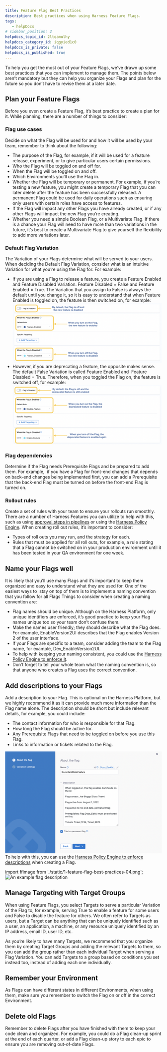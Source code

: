 ```yaml
---
title: Feature Flag Best Practices
description: Best practices when using Harness Feature Flags.
tags: 
   - helpDocs
# sidebar_position: 2
helpdocs_topic_id: 2ltqamulhy
helpdocs_category_id: iqgyied1c0
helpdocs_is_private: false
helpdocs_is_published: true
---
```


To help you get the most out of your Feature Flags, we’ve drawn up some best practices that you can implement to manage them. The points below aren’t mandatory but they can help you organize your Flags and plan for the future so you don’t have to revise them at a later date.

## Plan your Feature Flags

Before you even create a Feature Flag, it’s best practice to create a plan for it. While planning, there are a number of things to consider: 

### Flag use cases

Decide on what the Flag will be used for and how it will be used by your team, remember to think about the following:

* The purpose of the Flag, for example, if it will be used for a feature release, experiment, or to give particular users certain permissions.
* Who the Flag will be toggled on and off for.
* When the Flag will be toggled on and off.
* Which Environments you’ll use the Flag in.
* Whether the Flag will be temporary or permanent. For example, if you’re testing a new feature, you might create a temporary Flag that you can later delete after the feature has been successfully released. A permanent Flag could be used for daily operations such as ensuring only users with certain roles have access to features.
* If the Flag will impact any other Flags you have already created, or if any other Flags will impact the new Flag you’re creating.
* Whether you need a simple Boolean Flag, or a Multivariate Flag. If there is a chance your Flag will need to have more than two variations in the future, it’s best to create a Multivariate Flag to give yourself the flexibility to add more variations later.

### Default Flag Variation

The Variation of your Flags determine what will be served to your users. When deciding the Default Flag Variation, consider what is an intuitive Variation for what you’re using the Flag for. For example:

* If you are using a Flag to release a feature, you create a Feature Enabled and Feature Disabled Variation. Feature Disabled = False and Feature Enabled = True. The Variation that you assign to False is always the default until you change it, so it is easy to understand that when Feature Enabled is toggled on, the feature is then switched on, for example:![A screenshot showing variations for enabled flags and disabled flags.](./static/1-feature-flag-best-practices-02.png)
* However, if you are deprecating a feature, the opposite makes sense. The default False Variation is called Feature Enabled and  Feature Disabled = True. Therefore, when you toggled the Flag on, the feature is switched off, for example:![A screenshot showing variations when a flag is enabled and diabled.](./static/1-feature-flag-best-practices-03.png)

### Flag dependencies

Determine if the Flag needs Prerequisite Flags and be prepared to add them. For example,  if you have a Flag for front-end changes that depends on back-end changes being implemented first, you can add a Prerequisite that the back-end Flag must be turned on before the front-end Flag is turned on. 

### Rollout rules

Create a set of rules with your team to ensure your rollouts run smoothly. There are a number of Harness Features you can utilize to help with this, such as using [approval steps in pipelines](../../2-ff-using-flags/6-ff-build-pipeline/1-build-feature-flag-pipeline.md) or using the [Harness Policy Engine](../../2-ff-using-flags/8-harness-policy-engine.md). When creating roll out rules, it’s important to consider:

* Types of roll outs you may run, and the strategy for each.
* Rules that must be applied for all roll outs, for example, a rule stating that a Flag cannot be switched on in your production environment until it has been tested in your QA environment for one week.

## Name your Flags well

It is likely that you’ll use many Flags and it’s important to keep them organized and easy to understand what they are used for. One of the easiest ways to  stay on top of them is to implement a naming convention that you follow for all Flags Things to consider when creating a naming convention are: 

* Flag names should be unique. Although on the Harness Platform, only unique identifiers are enforced, it’s good practice to keep your Flag names unique too so your team don’t confuse them.
* Make the names user friendly; they should describe what the Flag does. For example, EnableVersion2UI describes that the Flag enables Version 2 of the user interface.
* If your Flags are specific to a team, consider adding the team to the Flag name, for example, Dev\_EnableVersion2UI.
* To help with keeping your naming consistent, you could use the [Harness Policy Engine to enforce it](../../2-ff-using-flags/8-harness-policy-engine.md).
* Don’t forget to tell your whole team what the naming convention is, so that anyone who creates a Flag uses the correct convention.

## Add descriptions to your Flags

Add a description to your Flag. This is optional on the Harness Platform, but we highly recommend it as it can provide much more information than the Flag name alone. The description should be short but include relevant details, for example, you could include:

* The contact information for who is responsible for that Flag.
* How long the Flag should be active for.
* Any Prerequisite Flags that need to be toggled on before you use this Flag.
* Links to information or tickets related to the Flag.

![An example flag description](./static/1-feature-flag-best-practices-04.png)To help with this, you can use the [Harness Policy Engine to enforce descriptions](../../2-ff-using-flags/8-harness-policy-engine.md) when creating a Flag.



import ffimage from './static/1-feature-flag-best-practices-04.png';
<img src={ffimage} alt="An example flag description" height = "300" width = "600"/>


## Manage Targeting with Target Groups

When using Feature Flags, you select Targets to serve a particular Variation of the Flag to, for example, serving True to enable a feature for some users and False to disable the feature for others. We often refer to Targets as users, but a Target can be anything that can be uniquely identified such as a user, an application, a machine, or any resource uniquely identified by an IP address, email ID, user ID, etc.

As you’re likely to have many Targets, we recommend that you organize them by creating Target Groups and adding the relevant Targets to them, so you can add the group rather than each individual Target when serving a Flag Variation. You can add Targets to a group based on conditions you set instead too, instead of adding each one individually. 

## Remember your Environment

As Flags can have different states in different Environments, when using them, make sure you remember to switch the Flag on or off in the correct Environment. 

## Delete old Flags

Remember to delete Flags after you have finished with them to keep your code clean and organized. For example, you could do a Flag clean-up sprint at the end of each quarter, or add a Flag clean-up story to each epic to ensure you are removing out-of-date Flags. 

